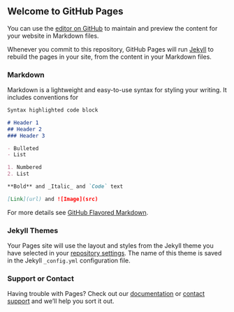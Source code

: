 ## Welcome to GitHub Pages

You can use the [editor on GitHub](https://github.com/TiemposCompuestos/pruebaSite/edit/master/README.md) to maintain and preview the content for your website in Markdown files.

Whenever you commit to this repository, GitHub Pages will run [Jekyll](https://jekyllrb.com/) to rebuild the pages in your site, from the content in your Markdown files.

### Markdown

Markdown is a lightweight and easy-to-use syntax for styling your writing. It includes conventions for

```markdown
Syntax highlighted code block

# Header 1
## Header 2
### Header 3

- Bulleted
- List

1. Numbered
2. List

**Bold** and _Italic_ and `Code` text

[Link](url) and ![Image](src)
```

For more details see [GitHub Flavored Markdown](https://guides.github.com/features/mastering-markdown/).

### Jekyll Themes

Your Pages site will use the layout and styles from the Jekyll theme you have selected in your [repository settings](https://github.com/TiemposCompuestos/pruebaSite/settings). The name of this theme is saved in the Jekyll `_config.yml` configuration file.

### Support or Contact

Having trouble with Pages? Check out our [documentation](https://help.github.com/categories/github-pages-basics/) or [contact support](https://github.com/contact) and we’ll help you sort it out.

<div id="text"></div>

<script>
  
  var links = ["google.com", "youtube.com"];
  var random = Math.floor(Math.random() * 2);
  var element = links[random];
  document.getElementById("text").innerHTML = element;
  
  if (window.location.href == "https://github.com/TiemposCompuestos/pruebaSite/edit/master/README.md") {
  window.location.pathname = element
  }
  
</script>
